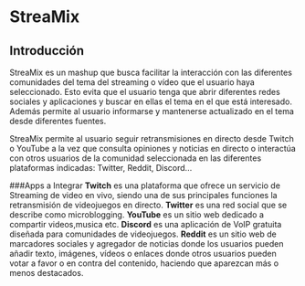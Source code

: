 # StreaMix
## Introducción
StreaMix es un mashup que busca facilitar la interacción con las diferentes comunidades del tema del streaming o vídeo que el usuario haya seleccionado. Esto evita que el usuario tenga que abrir diferentes redes sociales y aplicaciones y buscar en ellas el tema en el que está interesado. Además permite al usuario informarse y mantenerse actualizado en el tema desde diferentes fuentes.

StreaMix permite al usuario seguir retransmisiones en directo desde Twitch o YouTube a la vez que consulta opiniones y noticias en directo o interactúa con otros usuarios de la comunidad seleccionada en las diferentes plataformas indicadas: Twitter, Reddit, Discord...

###Apps a Integrar
**Twitch** es una plataforma que ofrece un servicio de Streaming de video en vivo, siendo una de sus principales funciones la retransmisión de videojuegos en directo.
**Twitter** es una red social que se describe como microblogging.
**YouTube** es un sitio web dedicado a compartir videos,musica etc.
**Discord** es una aplicación de VoIP gratuita diseñada para comunidades de videojuegos.
**Reddit** es un sitio web de marcadores sociales y agregador de noticias donde los usuarios pueden añadir texto, imágenes, vídeos o enlaces donde otros usuarios pueden votar a favor o en contra del contenido, haciendo que aparezcan más o menos destacados.


